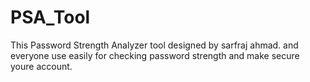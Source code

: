 # PSA_Tool
This Password Strength Analyzer tool designed by sarfraj ahmad.
and everyone use easily for checking password strength and make secure youre account.
